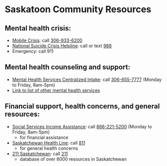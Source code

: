 # Saskatoon Community Resources

## Mental health crisis:

- [Mobile Crisis](https://www.saskatooncrisis.ca/): call [306-933-6200](tel:306-933-6200)
- [National Suicide Crisis Helpline](https://988.ca/): call or text [988](tel:988)
- Emergency: call 911

## Mental health counseling and support:

- [Mental Health Services Centralized Intake](https://mhas.saskatoonhealthregion.ca/): call [306-655-7777](tel:306-655-7777) (Monday to Friday, 8am-5pm)
- [Link to list of other mental health services](https://www.saskatchewan.ca/residents/health/accessing-health-care-services/mental-health-and-addictions-support-services/mental-health-support/mental-health-services)

## Financial support, health concerns, and general resources:

- [Social Services Income Assistance](https://www.saskatchewan.ca/residents/family-and-social-support/financial-help/saskatchewan-income-support-sis): call [866-221-5200](tel:866-221-5200) (Monday to Friday, 8am-5pm)
    - for financial assistance
- [Saskatchewan Health Line](https://www.saskatchewan.ca/residents/health/accessing-health-care-services/healthline): call [811](tel:811)
    - for general health concerns
- [211 Saskatchewan](https://sk.211.ca/): call [211](tel:211)
    - database of over 6000 resources in Saskatchewan
